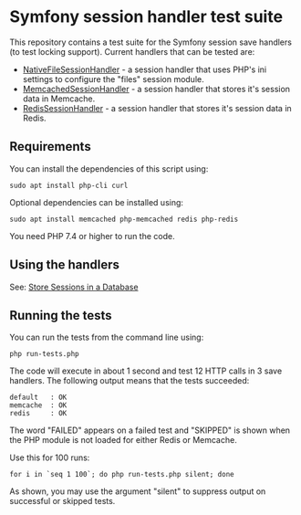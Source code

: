 # Symfony session handler test suite

This repository contains a test suite for the Symfony session save handlers (to test locking support). Current handlers that can be tested are:

- [NativeFileSessionHandler](https://github.com/symfony/symfony/blob/6.2/src/Symfony/Component/HttpFoundation/Session/Storage/Handler/NativeFileSessionHandler.php) - a session handler that uses PHP's ini settings to configure the "files" session module.
- [MemcachedSessionHandler](https://github.com/symfony/symfony/blob/6.2/src/Symfony/Component/HttpFoundation/Session/Storage/Handler/MemcachedSessionHandler.php) - a session handler that stores it's session data in Memcache.
- [RedisSessionHandler](https://github.com/symfony/symfony/blob/6.2/src/Symfony/Component/HttpFoundation/Session/Storage/Handler/RedisSessionHandler.php) - a session handler that stores it's session data in Redis.

## Requirements

You can install the dependencies of this script using:

    sudo apt install php-cli curl

Optional dependencies can be installed using:

    sudo apt install memcached php-memcached redis php-redis

You need PHP 7.4 or higher to run the code.

## Using the handlers

See: [Store Sessions in a Database](https://symfony.com/doc/current/session/database.html)

## Running the tests

You can run the tests from the command line using:

    php run-tests.php

The code will execute in about 1 second and test 12 HTTP calls in 3 save handlers. The following output means that the tests succeeded:

    default   : OK
    memcache  : OK
    redis     : OK

The word "FAILED" appears on a failed test and "SKIPPED" is shown when the PHP module is not loaded for either Redis or Memcache.

Use this for 100 runs:

    for i in `seq 1 100`; do php run-tests.php silent; done

As shown, you may use the argument "silent" to suppress output on successful or skipped tests.
